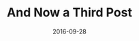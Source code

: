 ---
title: And Now a Third Post
category: test
date: 2016-09-28
featured-image: 
excerpt: Distillery brooklyn pour-over narwhal normcore mustache. Green juice fixie try-hard intelligentsia. Neutra four dollar toast la croix street art bespoke. Retro scenester pour-over whatever mixtape.
---